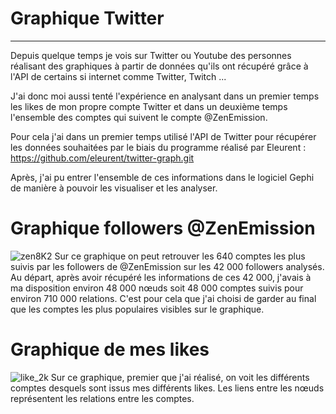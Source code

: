# Graphique Twitter

<hr> 

Depuis quelque temps je vois sur Twitter ou Youtube des personnes réalisant des graphiques à partir de données qu'ils ont récupéré grâce à l'API de certains si internet comme Twitter, Twitch ...

J'ai donc moi aussi tenté l'expérience en analysant dans un premier temps les likes de mon propre compte Twitter et dans un deuxième temps l'ensemble des comptes qui suivent le compte @ZenEmission.

Pour cela j'ai dans un premier temps utilisé l'API de Twitter pour récupérer les données souhaitées par le biais du programme réalisé par Eleurent : https://github.com/eleurent/twitter-graph.git

Après, j'ai pu entrer l'ensemble de ces informations dans le logiciel Gephi de manière à pouvoir les visualiser et les analyser. 


# Graphique followers @ZenEmission

![zen8K2](https://user-images.githubusercontent.com/94399277/204142453-f908836e-006f-456e-8318-4373119a310f.png)
Sur ce graphique on peut retrouver les 640 comptes les plus suivis par les followers de @ZenEmission sur les 42 000 followers analysés. <br>
Au départ, après avoir récupéré les informations de ces 42 000, j'avais à ma disposition environ 48 000 nœuds soit 48 000 comptes suivis pour environ 710 000 relations. 
C'est pour cela que j'ai choisi de garder au final que les comptes les plus populaires visibles sur le graphique.

# Graphique de mes likes

![like_2k](https://user-images.githubusercontent.com/94399277/204142610-6067b8be-ef9e-41dd-a947-9a38e88122a8.png)
Sur ce graphique, premier que j'ai réalisé, on voit les différents comptes desquels sont issus mes différents likes. Les liens entre les nœuds représentent les relations entre les comptes.
